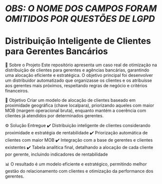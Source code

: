 # *OBS: O NOME DOS CAMPOS FORAM OMITIDOS POR QUESTÕES DE LGPD*
# Distribuição Inteligente de Clientes para Gerentes Bancários

📌 Sobre o Projeto
Este repositório apresenta um caso real de otimização na distribuição de clientes para gerentes e agências bancárias, garantindo uma alocação eficiente e estratégica. O objetivo principal foi desenvolver um distribuidor automatizado que organizasse os clientes e os atribuísse aos gerentes mais próximos, respeitando regras de negócio e critérios financeiros.

🎯 Objetivo
Criar um modelo de alocação de clientes baseado em proximidade geográfica (chave localpara), priorizando aqueles com maior MOB (margem operacional bruta), enquanto mantém a coerência com clientes já atendidos por determinados gerentes.

⚙️ Solução Entregue
✔️ Distribuição inteligente de clientes considerando proximidade e estratégia de rentabilidade
✔️ Priorização automática de clientes com maior MOB
✔️ Integração com a base de gerentes e clientes existentes
✔️ Tabela analítica final, detalhando a alocação de cada cliente por gerente, incluindo indicadores de rentabilidade

📊 O resultado é um modelo eficiente e estratégico, permitindo melhor gestão do relacionamento com clientes e otimização da performance dos gerentes.
